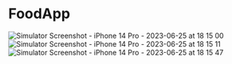 # FoodApp
![Simulator Screenshot - iPhone 14 Pro - 2023-06-25 at 18 15 00](https://github.com/Kamenchukov/FoodApp/assets/77745444/d76d7575-2403-49a3-8f9c-652571a6d18f)
![Simulator Screenshot - iPhone 14 Pro - 2023-06-25 at 18 15 11](https://github.com/Kamenchukov/FoodApp/assets/77745444/4cd8f54f-a5f0-471f-9ec5-95c68b2a1102)
![Simulator Screenshot - iPhone 14 Pro - 2023-06-25 at 18 15 47](https://github.com/Kamenchukov/FoodApp/assets/77745444/60bbbff2-cbc4-4863-8a85-9d61721505c4)

